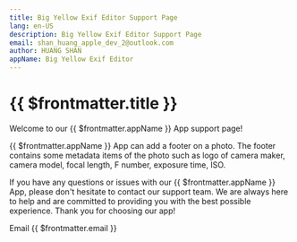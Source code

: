 ```yaml
---
title: Big Yellow Exif Editor Support Page
lang: en-US
description: Big Yellow Exif Editor Support Page
email: shan_huang_apple_dev_2@outlook.com
author: HUANG SHAN
appName: Big Yellow Exif Editor
---
```


# {{ $frontmatter.title }}

Welcome to our {{ $frontmatter.appName }} App support page!

{{ $frontmatter.appName }} App can add a footer on a photo. The footer contains some metadata items of the photo such as logo of camera maker, camera model, focal length, F number, exposure time, ISO.

If you have any questions or issues with our {{ $frontmatter.appName }} App, please don't hesitate to contact our support team. We are always here to help and are committed to providing you with the best possible experience. Thank you for choosing our app!

Email {{ $frontmatter.email }}
